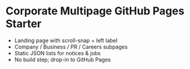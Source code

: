 # Corporate Multipage GitHub Pages Starter
- Landing page with scroll-snap + left label
- Company / Business / PR / Careers subpages
- Static JSON lists for notices & jobs
- No build step; drop-in to GitHub Pages
